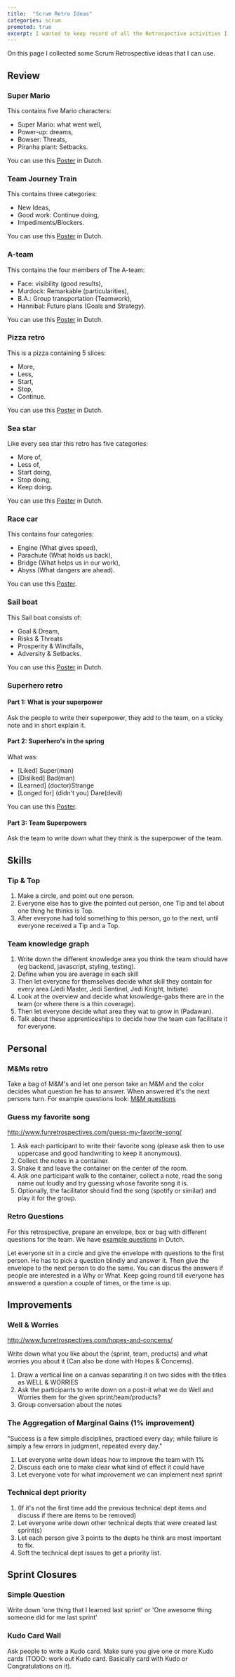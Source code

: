 ```yaml
---
title:  "Scrum Retro Ideas"
categories: scrum
promoted: true
excerpt: I wanted to keep record of all the Retrospective activities I collected over time.
---
```


On this page I collected some Scrum Retrospective ideas that I can use.

## Review
### Super Mario
This contains five Mario characters: 
* Super Mario: what went well,
* Power-up: dreams, 
* Bowser: Threats, 
* Piranha plant: Setbacks.

You can use this [Poster](retro-files/Retro_Super_Mario.pdf) in Dutch.

### Team Journey Train
This contains three categories: 
* New Ideas,
* Good work: Continue doing, 
* Impediments/Blockers.

You can use this [Poster](retro-files/Retro_Team_Journey_Train.png) in Dutch.

### A-team
This contains the four members of The A-team:
* Face: visibility (good results),
* Murdock: Remarkable (particularities),
* B.A.: Group transportation (Teamwork),
* Hannibal: Future plans (Goals and Strategy).

You can use this [Poster](retro-files/Retro_Ateam.pdf) in Dutch.

### Pizza retro
This is a pizza containing 5 slices: 
* More, 
* Less, 
* Start, 
* Stop, 
* Continue.

You can use this [Poster](retro-files/Retro_Pizza.pdf) in Dutch.

### Sea star
Like every sea star this retro has five categories: 
* More of, 
* Less of, 
* Start doing, 
* Stop doing,  
* Keep doing.

You can use this [Poster](retro-files/Retro_Sea_Star.png) in Dutch.

### Race car
This contains four categories: 
* Engine (What gives speed),
* Parachute (What holds us back),
* Bridge (What helps us in our work), 
* Abyss (What dangers are ahead).

You can use this [Poster](retro-files/Retro_Race_Car.jpg).

### Sail boat
This Sail boat consists of:
* Goal & Dream,
* Risks & Threats
* Prosperity & Windfalls,
* Adversity & Setbacks.

You can use this [Poster](retro-files/Retro_Sail_boat.png) in Dutch.

### Superhero retro
#### Part 1: What is your superpower
Ask the people to write their superpower, they add to the team, on a sticky note and in short explain it.

#### Part 2: Superhero's in the spring
What was:
* [Liked] Super(man)
* [Disliked] Bad(man)
* [Learned] (doctor)Strange
* [Longed for] (didn't you) Dare(devil)

You can use this [Poster](retro-files/Retro_Superhero.pdf).

#### Part 3: Team Superpowers
Ask the team to write down what they think is the superpower of the team.

## Skills
### Tip & Top
1. Make a circle, and point out one person. 
1. Everyone else has to give the pointed out person, one Tip and tel about one thing he thinks is Top. 
1. After everyone had told something to this person, go to the next, until everyone received a Tip and a Top.

### Team knowledge graph
1. Write down the different knowledge area you think the team should have (eg backend, javascript, styling, testing).
1. Define when you are average in each skill
1. Then let everyone for themselves decide what skill they contain for every area (Jedi Master, Jedi Sentinel, Jedi Knight, Initiate)
1. Look at the overview and decide what knowledge-gabs there are in the team (or where there is a thin coverage).
1. Then let everyone decide what area they wat to grow in (Padawan).
1. Talk about these apprenticeships to decide how the team can facilitate it for everyone.

## Personal
### M&Ms retro
Take a bag of M&M's and let one person take an M&M and the color decides what question he has to answer. When answered it's the next persons turn. 
For example questions look: [M&M questions](retro-m-m-questions.md)

### Guess my favorite song
http://www.funretrospectives.com/guess-my-favorite-song/
1. Ask each participant to write their favorite song (please ask then to use uppercase and good handwriting to keep it anonymous).
1. Collect the notes in a container.
1. Shake it and leave the container on the center of the room.
1. Ask one participant walk to the container, collect a note, read the song name out loudly and try guessing whose favorite song it is.
1. Optionally, the facilitator should find the song (spotify or similar) and play it for the group.

### Retro Questions
For this retrospective, prepare an envelope, box or bag with different questions for the team. We have [example questions](retro-files/Retro_Questions.pdf) in Dutch.

Let everyone sit in a circle and give the envelope with questions to the first person. He has to pick a question blindly and answer it. Then give the envelope to the next person to do the same. You can discus the answers if people are interested in a Why or What. Keep going round till everyone has answered a question a couple of times, or the time is up.

## Improvements
### Well & Worries
http://www.funretrospectives.com/hopes-and-concerns/

Write down what you like about the (sprint, team, products) and what worries you about it (Can also be done with Hopes & Concerns).
1. Draw a vertical line on a canvas separating it on two sides with the titles as WELL & WORRIES
1. Ask the participants to write down on a post-it what we do Well and Worries them for the given sprint/team/products?
1. Group conversation about the notes

### The Aggregation of Marginal Gains (1% improvement)
"Success is a few simple disciplines, practiced every day; while failure is simply a few errors in judgment, repeated every day."
1. Let everyone write down ideas how to improve the team with 1%
1. Discuss each one to make clear what kind of effect it could have
1. Let everyone vote for what improvement we can implement next sprint

### Technical dept priority
1. (If it's not the first time add the previous technical dept items and discuss if there are items to be removed)
1. Let everyone write down other technical depts that were created last sprint(s)
1. Let each person give 3 points to the depts he think are most important to fix. 
1. Soft the technical dept issues to get a priority list.

## Sprint Closures
### Simple Question
Write down 'one thing that I learned last sprint' or 'One awesome thing someone did for me last sprint'

### Kudo Card Wall
Ask people to write a Kudo card. Make sure you give one or more Kudo cards (TODO: work out Kudo card. Basically card with Kudo or Congratulations on it).
